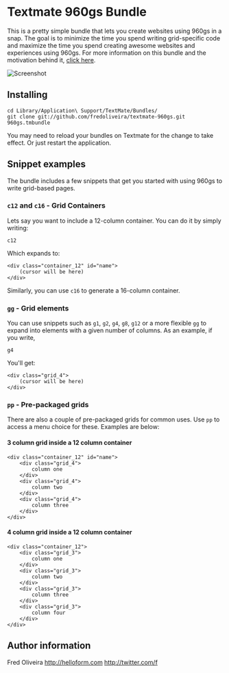 # Textmate 960gs Bundle

This is a pretty simple bundle that lets you create websites using 960gs in a snap. The goal is to minimize the time you spend writing grid-specific code and maximize the time you spend creating awesome websites and experiences using 960gs. For more information on this bundle and the motivation behind it, [click here](http://helloform.com/blog/2010/05/960gs-textmate-bundle/).

![Screenshot](http://helloform.com/p/960/images/960gsbundle.jpg)

## Installing

	cd Library/Application\ Support/TextMate/Bundles/
	git clone git://github.com/fredoliveira/textmate-960gs.git 960gs.tmbundle

You may need to reload your bundles on Textmate for the change to take effect. Or just restart the application.

## Snippet examples

The bundle includes a few snippets that get you started with using 960gs to write grid-based pages.

### `c12` and `c16` - Grid Containers

Lets say you want to include a 12-column container. You can do it by simply writing:

	c12

Which expands to:

	<div class="container_12" id="name">
		(cursor will be here)
	</div>

Similarly, you can use `c16` to generate a 16-column container.

### `gg` - Grid elements

You can use snippets such as `g1`, `g2`, `g4`, `g8`, `g12` or a more flexible `gg` to expand into elements with a given number of columns. As an example, if you write,

	g4

You'll get:

	<div class="grid_4">
		(cursor will be here)
	</div>

### `pp` - Pre-packaged grids

There are also a couple of pre-packaged grids for common uses. Use `pp` to access a menu choice for these. Examples are below:

#### 3 column grid inside a 12 column container

	<div class="container_12" id="name">
		<div class="grid_4">
			column one
		</div>
		<div class="grid_4">
			column two
		</div>
		<div class="grid_4">
			column three
		</div>
	</div>

#### 4 column grid inside a 12 column container

	<div class="container_12">
		<div class="grid_3">
			column one
		</div>
		<div class="grid_3">
			column two
		</div>
		<div class="grid_3">
			column three
		</div>
		<div class="grid_3">
			column four
		</div>
	</div>


## Author information

Fred Oliveira
http://helloform.com
http://twitter.com/f
